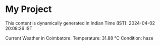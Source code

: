 # My Project

This content is dynamically generated in Indian Time (IST): 2024-04-02 20:08:26 IST


Current Weather in Coimbatore:
Temperature: 31.88 °C
Condition: haze
